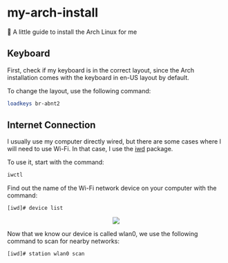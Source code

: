# my-arch-install
📔 A little guide to install the Arch Linux for me

## Keyboard
First, check if my keyboard is in the correct layout, since the Arch installation comes with the keyboard in en-US layout by default.

To change the layout, use the following command:

```bash
loadkeys br-abnt2
```

## Internet Connection
I usually use my computer directly wired, but there are some cases where I will need to use Wi-Fi. In that case, I use the [iwd](https://wiki.archlinux.org/title/iwd) package.

To use it, start with the command:
```bash
iwctl
```
Find out the name of the Wi-Fi network device on your computer with the command:
```
[iwd]# device list
```

<div align="center">
  <img src="https://i.imgur.com/GGxULsZ.png">
</div>

Now that we know our device is called wlan0, we use the following command to scan for nearby networks:
```
[iwd]# station wlan0 scan
```